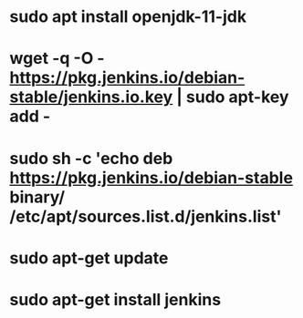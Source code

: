 # sudo apt install openjdk-11-jdk

# wget -q -O - https://pkg.jenkins.io/debian-stable/jenkins.io.key | sudo apt-key add -

# sudo sh -c 'echo deb https://pkg.jenkins.io/debian-stable binary/ /etc/apt/sources.list.d/jenkins.list'

# sudo apt-get update

# sudo apt-get install jenkins
